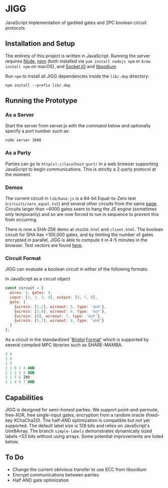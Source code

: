 # JIGG
 JavaScript implementation of garbled gates and 2PC boolean circuit protocols

 ## Installation and Setup

 The entirety of this project is written in JavaScript.  Running the server requires [Node](https://nodejs.org/en/), [npm](https://www.npmjs.com/) (both installed via `yum install nodejs npm` or `brew install npm` on macOS), and [Socket.IO](https://socket.io/) and [libsodium](https://www.npmjs.com/package/libsodium).

 Run `npm` to install all JIGG dependencies inside the `lib/.dep` directory:
 ```shell
 npm install --prefix lib/.dep
 ```

 ## Running the Prototype

 ### As a Server
 Start the server from server.js with the command below and optionally specify a port number such as:
 ```shell
 node server 3000
 ```

 ### As a Party
 Parties can go to `http(s)://localhost:port/` in a web browser supporting JavaScript to begin communications.  This is strictly a 2-party protocol at the moment.

 ### Demos
 The current circuit in `lib/base.js` is a 64-bit Equal-to-Zero test (`circuits/zero_equal.txt`) and several other circuits from the same [page](https://homes.esat.kuleuven.be/~nsmart/MPC/).  Circuits larger than ~6000 gates seem to hang the JS engine (sometimes only temporarily) and so are now forced to run in sequence to prevent this from occurring.

 There is now a SHA-256 demo at `sha256.html` and `client.html`.
 The boolean circuit for SHA has +100,000 gates, and by limiting the number of gates encrypted in parallel, JIGG is able to compute it in 4-5 minutes in the browser.  Test vectors are found [here](https://homes.esat.kuleuven.be/~nsmart/MPC/sha-256-test.txt).

 ### Circuit Format
 JIGG can evaluate a boolean circuit in either of the following formats:

In JavaScript as a circuit object
```javascript
const circuit = {
  wires: 8, gates: 4,
  input: [1, 2, 3, 4], output: [5, 7, 8],
  gate: [
    {wirein: [1,2], wireout: 5, type: 'and'},
    {wirein: [3,4], wireout: 6, type: 'xor'},
    {wirein: [6], wireout: 7, type: 'not'},
    {wirein: [5,7], wireout: 8, type: 'and'}
  ]
};
```

As a circuit in the standardized '[Bristol](https://homes.esat.kuleuven.be/~nsmart/MPC/) [Format](https://homes.esat.kuleuven.be/~nsmart/MPC/old-circuits.html)' which is supported by several compiled MPC libraries such as SHARE-MAMBA.
```ada
4 8
1 4
1 3
2 1 0 1 4 AND
2 1 2 3 5 XOR
1 1 5 6 INV
2 1 4 6 7 AND
```

## Capabilities

JIGG is designed for semi-honest parties.  We support point-and-permute, free-XOR, free single-input gates, encryption from a random oracle (fixed-key XChaCha20).  The half-AND optimization is compatible but not yet supported.  The default label size is 128 bits and relies on JavaScript's Uint8Array.  The branch `simple-labels` demonstrates dynamically sized labels <53 bits without using arrays.  Some potential improvements are listed below.

## To Do
 - Change the current oblivious transfer to use ECC from libsodium
 - Encrypt communications between parties
 - Half AND gate optimization
